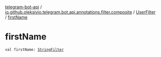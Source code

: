 [telegram-bot-api](../../index.md) / [io.github.oleksivio.telegram.bot.api.annotations.filter.composite](../index.md) / [UserFilter](index.md) / [firstName](./first-name.md)

# firstName

`val firstName: `[`StringFilter`](../../io.github.oleksivio.telegram.bot.api.annotations.filter.primitive/-string-filter/index.md)